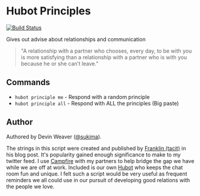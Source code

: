 # Hubot Principles

[![Build Status](https://travis-ci.org/sukima/hubot-principles.png?branch=master)](https://travis-ci.org/sukima/hubot-principles)

Gives out advise about relationships and communication

> "A relationship with a partner who chooses, every day, to be with you is more
> satisfying than a relationship with a partner who is with you because he or
> she can’t leave."

## Commands

- `hubot principle me`  - Respond with a random principle
- `hubot principle all` - Respond with ALL the principles (Big paste)

## Author

Authored by Devin Weaver ([@sukima][]).

The strings in this script were created and published by [Franklin
(tacit)][tacit] in his blog post. It's popularity gained enough significance to
make to my twitter feed. I use [Campfire][] with my partners to help bridge the
gap we have while we are off at work. Included is our own [Hubot][] who keeps
the chat room fun and unique. I felt such a script would be very useful as
frequent reminders we all could use in our pursuit of developing good relations
with the people we love.

[@sukima]: https://github.com/sukima/
[tacit]: http://tacit.livejournal.com/388290.html
[Campfire]: https://campfirenow.com/
[Hubot]: http://hubot.github.com/
